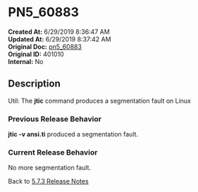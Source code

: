 # PN5_60883

**Created At:** 6/29/2019 8:36:47 AM  
**Updated At:** 6/29/2019 8:37:42 AM  
**Original Doc:** [pn5_60883](https://docs.jbase.com/61286-5-7-3-release-notes/pn5_60883)  
**Original ID:** 401010  
**Internal:** No  

## Description

Util: The **jtic** command produces a segmentation fault on Linux

### Previous Release Behavior

**jtic -v ansi.ti** produced a segmentation fault.

### Current Release Behavior

No more segmentation fault.

Back to [5.7.3 Release Notes](./../README.md)
